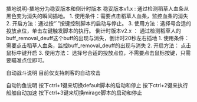 插地说明-插地分为稳妥版本和倒计时版本
稳妥版本v1.x : 通过检测稻草人血条从黑色变为消失的瞬间插地。
    1. 使用条件：需要点击稻草人血条，监控血条的消失
    2. 开启方法：通过按“`”按键控制脚本的启动与停止。
    3. 使用方法：选择号合适的投放点位，单击左键触发脚本的执行。
倒计时版本v2.x ： 通过检测稻草人的buff_removal_deuff这个buff的出现与消失，倒计时20秒左右插地
    1. 使用条件： 需要点击稻草人血条，监控buff_removal_deuff的出现与消失
    2. 开启方法： 点击鼠标中键开启
    3. 使用方法： 选择号合适的投放点位，不需要点击鼠标按键，只需要瞄准点位即可。

自动战斗说明
    目前仅支持刺客的自动攻击

自动钓鱼说明
    按下ctrl+1键来切换default脚本的启动和停止
    按下ctrl+2键来执行船舶自动加速
    按下ctrl+3键来切换mirage脚本的启动和停止

